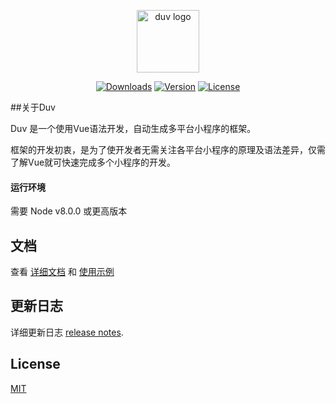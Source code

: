 <p align="center"><a href="https://duvjs.github.io/duvjs.org/" target="_blank" rel="noopener noreferrer"><img width="100" src="https://duvjs.github.io/duvjs.org/images/logo.png" alt="duv logo"></a></p>

<p align="center">
  <a href="https://npmcharts.com/compare/duvjs?minimal=true"><img src="https://img.shields.io/npm/dm/duvjs.svg" alt="Downloads"></a>
  <a href="https://www.npmjs.com/package/duvjs"><img src="https://img.shields.io/npm/v/duvjs.svg" alt="Version"></a>
  <a href="https://www.npmjs.com/package/duvjs"><img src="https://img.shields.io/npm/l/duvjs.svg" alt="License"></a>
</p>

##关于Duv 

Duv 是一个使用Vue语法开发，自动生成多平台小程序的框架。

框架的开发初衷，是为了使开发者无需关注各平台小程序的原理及语法差异，仅需了解Vue就可快速完成多个小程序的开发。

#### 运行环境

需要 Node v8.0.0 或更高版本

## 文档

查看 [详细文档](https://duvjs.github.io/duvjs.org/) 和 [使用示例](https://github.com/duvjs/duv-examples)

## 更新日志

详细更新日志 [release notes](https://github.com/duvjs/duv/releases).

## License

[MIT](http://opensource.org/licenses/MIT)

